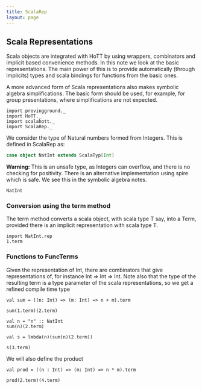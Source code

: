```yaml
---
title: ScalaRep
layout: page
---
```

## Scala Representations

Scala objects are integrated with HoTT by using wrappers, combinators and implicit based convenience methods. In this note we look at the basic representations. The main power of this is to provide automatically (through implicits) types and scala bindings for functions from the basic ones.

A more advanced form of Scala representations also makes symbolic algebra simplifications. The basic form should be used, for example, for group presentations, where simplifications are not expected.





```tut
import provingground._
import HoTT._
import scalahott._
import ScalaRep._
```

We consider the type of Natural numbers formed from Integers. This is defined in ScalaRep as:

```scala
case object NatInt extends ScalaTyp[Int]
```

**Warning:** This is an unsafe type, as Integers can overflow, and there is no checking for positivity.
There is an alternative implementation using spire which is safe. We see this in the symbolic algebra notes.


```tut
NatInt
```

### Conversion using the term method

The term method converts a scala object, with scala type T say, into a Term, provided there is an implicit representation with scala type T.


```tut
import NatInt.rep
1.term
```

### Functions to FuncTerms

Given the representation of Int, there are combinators that give representations of, for instance Int => Int => Int. Note also that the type of the resulting term is a type parameter of the scala representations, so we get a refined compile time type


```tut
val sum = ((n: Int) => (m: Int) => n + m).term
```


```tut
sum(1.term)(2.term)
```


```tut
val n = "n" :: NatInt
sum(n)(2.term)
```


```tut
val s = lmbda(n)(sum(n)(2.term))
```


```tut
s(3.term)
```

We will also define the product


```tut
val prod = ((n : Int) => (m: Int) => n * m).term
```


```tut
prod(2.term)(4.term)
```

